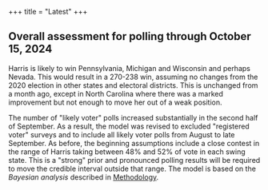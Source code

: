 +++
title = "Latest"
+++

## Overall assessment for polling through October 15, 2024

Harris is likely to win Pennsylvania, Michigan and Wisconsin and perhaps Nevada. This would result in a 270-238 win, assuming no changes from the 2020 election in other states and electoral districts. This is unchanged from a month ago, except in North Carolina where there was a marked improvement but not enough to move her out of a weak position.

The number of "likely voter" polls increased substantially in the second half of September. As a result, the model was revised to excluded "registered voter" surveys and to include all likely voter polls from August to late September. As before, the beginning assumptions include a close contest in the range of Harris taking between 48% and 52% of vote in each swing state. This is a "strong" prior and pronounced polling results will be required to move the credible interval outside that range. The model is based on the *Bayesian analysis*  described in [Methodology](/method]).

